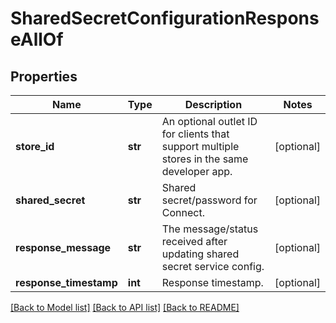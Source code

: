 # SharedSecretConfigurationResponseAllOf

## Properties
Name | Type | Description | Notes
------------ | ------------- | ------------- | -------------
**store_id** | **str** | An optional outlet ID for clients that support multiple stores in the same developer app. | [optional] 
**shared_secret** | **str** | Shared secret/password for Connect. | [optional] 
**response_message** | **str** | The message/status received after updating shared secret service config. | [optional] 
**response_timestamp** | **int** | Response timestamp. | [optional] 

[[Back to Model list]](../README.md#documentation-for-models) [[Back to API list]](../README.md#documentation-for-api-endpoints) [[Back to README]](../README.md)


